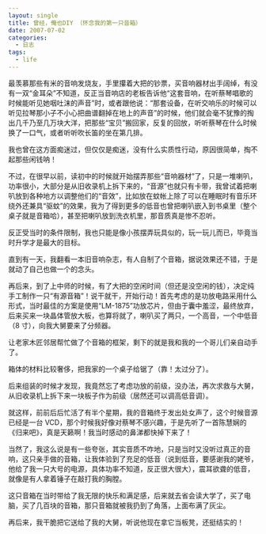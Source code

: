 ```yaml
---
layout: single
title: 曾经，俺也DIY （怀念我的第一只音箱）
date: 2007-07-02
categories:
  - 日志
tags:
  - life
---
```


最羡慕那些有米的音响发烧友，手里攥着大把的钞票，买音响器材出手阔绰，有没有一双“金耳朵”不知道，反正当音响店的老板告诉他“这套音响，在听蔡琴唱歌的时候能听见她咽吐沫的声音”时，或者跟他说：“那套设备，在听交响乐的时候可以听见拉琴那小子不小心把曲谱翻掉在地上的声音”的时候，他们就会毫不犹豫的掏出几千乃至几万块大洋，把那些“宝贝”搬回家，反复的回放，听听蔡琴在什么时候换了一口气，或者听听吹长笛的坐在第几排。

我也曾在这方面痴迷过，但仅仅是痴迷，没有什么实质性行动，原因很简单，掏不起那些闲钱呐！

不过，在很早以前，读初中的时候就开始摆弄那些“音响器材”了，只是一堆喇叭，功率很小，大部分是从旧收录机上拆下来的，“音源”也就只有卡带，我曾试着把喇叭放到各种地方以调整他们的“音效”，比如放在蚊帐上除了可以在睡眠时有音乐环绕外还兼具“驱蚊”的效果，我为了得到更多的低音也曾把喇叭嵌入到书桌里（整个桌子就是音箱哈），甚至把喇叭放到洗衣机里，那音质真是惨不忍听。

反正受当时的条件限制，我也只能是像小孩摆弄玩具似的，玩一玩儿而已，毕竟当时升学才是最大的目标。

直到有一天，我翻看一本旧音响杂志，有人自制了个音箱，据说效果还不错，于是就动了自己也做一个的念头。

再后来，到了上中师的时候，有了大把的空闲时间（但还是没空闲的钱），决定纯手工制作一只“有源音箱”！说干就干，开始行动！首先考虑的是功放电路采用什么形式，当时最佳的方案是使用“LM-1875”功放芯片，但由于囊中羞涩，最终放弃，后来买来一块晶体管放大板，也算将就了，喇叭买了两只，一个高音，一个中低音（8 寸），向我大舅要来了分频器。

让老家木匠邻居帮忙做了个音箱的框架，剩下的就是我和我的一个哥儿们亲自动手了。

箱体的材料比较奢侈，把我家的一个桌子给锯了（靠！太过分了）。

后来组装的时候才发现，我竟然忘了考虑功放的前级，没办法，再次求救与大舅，从旧收录机上拆下来一块板子作为前级（居然还可以调高低音调）。

就这样，前前后后忙活了有半个星期，我的音箱终于发出处女声了，这个时候音源已经是一台 VCD，那个时候我好像对蔡琴不感兴趣，于是先听了一首陈慧娴的《归来吧》，真是天籁啊！我当时感动的鼻涕都快掉下来了！

当然了，我这么说是有一些夸张，其实音质不咋地，只是当时又没听过真正的音响，这只亲手做的音箱，让我体验到了充足的低音（说到低音，要感谢我的姥爷，他给了我一只大号的电源，具体功率不知道，反正很大很大），震耳欲聋的低音，就像是有人拿着锤子在敲打我的胸膛。

这只音箱在当时带给了我无限的快乐和满足感，后来就去省会读大学了，买了电脑，买了几百块的音箱，那只音箱就被我扔到了角落，上面布满了灰尘。

再后来，我干脆把它送给了我的大舅，听说他现在拿它当板凳，还挺结实的！
